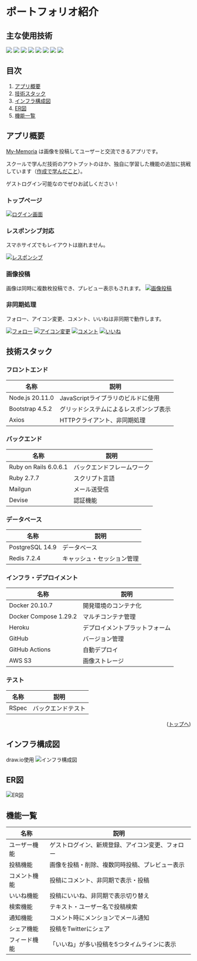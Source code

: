# ポートフォリオ紹介

<div id="top"></div>

## 主な使用技術
<!-- シールド一覧 -->
<p style="display: inline">
  <!-- フロントエンドのフレームワーク一覧 -->
  <img src="https://img.shields.io/badge/-Node.js-000000.svg?logo=node.js&style=for-the-badge">
  <!-- フロントエンドの言語一覧 -->
  <img src="https://img.shields.io/badge/-Javascript-000.svg?logo=javascript&style=for-the-badge">
  <!-- バックエンドのフレームワーク一覧 -->
  <img src="https://img.shields.io/badge/-Rails-CC0000.svg?logo=rails&style=for-the-badge">
  <!-- バックエンドの言語一覧 -->
  <img src="https://img.shields.io/badge/-Ruby-CC342D.svg?logo=ruby&style=for-the-badge">
  <!-- ミドルウェア一覧 -->
  <img src="https://img.shields.io/badge/-Postgresql-234.svg?logo=postgresql&style=for-the-badge">
  <img src="https://img.shields.io/badge/-Redis-333.svg?logo=redis&style=for-the-badge">
  <!-- インフラ一覧 -->
  <img src="https://img.shields.io/badge/-Docker-1488C6.svg?logo=docker&style=for-the-badge">
  <img src="https://img.shields.io/badge/-Heroku-430098.svg?logo=heroku&style=for-the-badge">

</p>

## 目次
1. [アプリ概要](#アプリ概要)
2. [技術スタック](#技術スタック)
3. [インフラ構成図](#インフラ構成図)
4. [ER図](#ER図)
5. [機能一覧](#機能一覧)

## アプリ概要
[My-Memoria](https://www.my-memoria.com) は画像を投稿してユーザーと交流できるアプリです。

スクールで学んだ技術のアウトプットのほか、独自に学習した機能の追加に挑戦しています（[作成で学んだこと](https://qiita.com/kumazaki-y/items/046e8ff050dab03c8fa4)）。

ゲストログイン可能なのでぜひお試しください！

### トップページ
[![ログイン画面](https://i.gyazo.com/107f15b413194959320716f319644e41.jpg)](https://gyazo.com/107f15b413194959320716f319644e41)

### レスポンシブ対応
スマホサイズでもレイアウトは崩れません。

[![レスポンシブ](https://i.gyazo.com/5895a0cd755870f3218a5347d97b5a0a.png)](https://gyazo.com/5895a0cd755870f3218a5347d97b5a0a)


### 画像投稿
画像は同時に複数枚投稿でき、プレビュー表示もされます。
[![画像投稿](https://i.gyazo.com/7e48d02de510e67f18f443ed14457ee0.gif)](https://gyazo.com/7e48d02de510e67f18f443ed14457ee0)

### 非同期処理
フォロー、アイコン変更、コメント、いいねは非同期で動作します。

[![フォロー](https://i.gyazo.com/cf0c2da0c0d0b0b059cc78a7127eba32.gif)](https://gyazo.com/cf0c2da0c0d0b0b059cc78a7127eba32)
[![アイコン変更](https://i.gyazo.com/2864aa1f6b871dc3cc12b273cfdbdedc.gif)](https://gyazo.com/2864aa1f6b871dc3cc12b273cfdbdedc)
[![コメント](https://i.gyazo.com/d9a93c1710ea20b36c0e30d3ef97b22b.gif)](https://gyazo.com/d9a93c1710ea20b36c0e30d3ef97b22b)
[![いいね](https://i.gyazo.com/f229ea179a8674076e4d47bb4ccd1a14.gif)](https://gyazo.com/f229ea179a8674076e4d47bb4ccd1a14)

## 技術スタック
<!-- 言語、フレームワーク、ミドルウェア、インフラの一覧とバージョンを記載 -->
### フロントエンド
| 名称          | 説明                                     |
| ------------- | ------------------------------       |
| Node.js 20.11.0|  JavaScriptライブラリのビルドに使用         |
| Bootstrap 4.5.2 | グリッドシステムによるレスポンシブ表示        |
|Axios            | HTTPクライアント、非同期処理           |

### バックエンド
| 名称                    |     説明             |
| -------------           | --------------         |
| Ruby on Rails  6.0.6.1|  バックエンドフレームワーク      |
| Ruby 2.7.7            |   スクリプト言語        |
|Mailgun                |      メール送受信    |
|Devise                  | 認証機能             |  

### データベース
| 名称               | 説明                             |
| ---------        | -------------------------------- |
| PostgreSQL 14.9  | データベース              |
| Redis  7.2.4     |キャッシュ・セッション管理 |

### インフラ・デプロイメント
| 名称            | 説明                                       |
| --------------- | ------------------------------            |
| Docker 20.10.7           | 開発環境のコンテナ化             |
| Docker Compose  1.29.2   |  マルチコンテナ管理                 |
| Heroku                   | デプロイメントプラットフォーム             |
| GitHub                   | バージョン管理                       |
|GitHub Actions            |自動デプロイ|
|AWS S3                    |画像ストレージ|

### テスト
| 名称      | 説明           |
| --------- | -------------- |
| RSpec     | バックエンドテスト |

<p align="right">(<a href="#top">トップへ</a>)</p>

## インフラ構成図
draw.io使用
![インフラ構成図](https://github.com/kumazaki-y/my-memoria/assets/139770475/19045e64-8059-4c9a-8918-888213648fd9)



## ER図
![ER図](https://github.com/kumazaki-y/my-memoria/assets/139770475/6723b491-6943-4408-a0a3-4fb785d07629)


## 機能一覧
| 名称          | 説明                           |
| ------------- | ------------------------------ |
| ユーザー機能       | 	ゲストログイン、新規登録、アイコン変更、フォロー          |
|投稿機能          |画像を投稿・削除、複数同時投稿、プレビュー表示|
|コメント機能    |投稿にコメント、非同期で表示・投稿|
|いいね機能    |投稿にいいね、非同期で表示切り替え|
|検索機能        |テキスト・ユーザー名で投稿検索|
|通知機能        |コメント時にメンションでメール通知|
|シェア機能        |投稿をTwitterにシェア|
|フィード機能      |「いいね」が多い投稿を5つタイムラインに表示|
